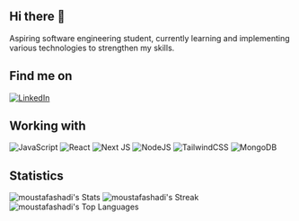 ## Hi there 👋

Aspiring software engineering student, currently learning and implementing various technologies to strengthen my skills.

## Find me on
[![LinkedIn](https://img.shields.io/badge/LinkedIn-%230077B5.svg?logo=linkedin&logoColor=white)](https://www.linkedin.com/in/moustafa-shadi)

## Working with
![JavaScript](https://img.shields.io/badge/javascript-%23323330.svg?style=for-the-badge&logo=javascript&logoColor=%23F7DF1E)
![React](https://img.shields.io/badge/react-%2320232a.svg?style=for-the-badge&logo=react&logoColor=%2361DAFB) 
![Next JS](https://img.shields.io/badge/Next-black?style=for-the-badge&logo=next.js&logoColor=white) 
![NodeJS](https://img.shields.io/badge/node.js-6DA55F?style=for-the-badge&logo=node.js&logoColor=white)
![TailwindCSS](https://img.shields.io/badge/tailwindcss-%2338B2AC.svg?style=for-the-badge&logo=tailwind-css&logoColor=white)
![MongoDB](https://img.shields.io/badge/-MongoDB-13aa52?style=for-the-badge&logo=mongodb&logoColor=white)

## Statistics
![moustafashadi's Stats](https://github-readme-stats.vercel.app/api?username=moustafashadi&theme=nightowl&show_icons=true&hide_border=false&count_private=false)
![moustafashadi's Streak](https://github-readme-streak-stats.herokuapp.com/?user=moustafashadi&theme=nightowl&hide_border=false)
![moustafashadi's Top Languages](https://github-readme-stats.vercel.app/api/top-langs/?username=moustafashadi&theme=nightowl&show_icons=true&hide_border=false&layout=compact)
